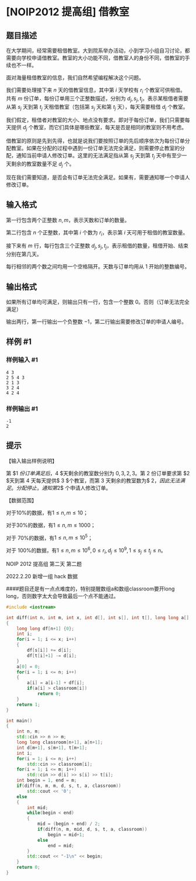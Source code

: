 # [NOIP2012 提高组] 借教室

## 题目描述

在大学期间，经常需要租借教室。大到院系举办活动，小到学习小组自习讨论，都需要向学校申请借教室。教室的大小功能不同，借教室人的身份不同，借教室的手续也不一样。

面对海量租借教室的信息，我们自然希望编程解决这个问题。

我们需要处理接下来 $n$ 天的借教室信息，其中第 $i$ 天学校有 $r_i$ 个教室可供租借。共有 $m$ 份订单，每份订单用三个正整数描述，分别为 $d_j,s_j,t_j$，表示某租借者需要从第 $s_j$ 天到第 $t_j$ 天租借教室（包括第 $s_j$ 天和第 $t_j$ 天），每天需要租借 $d_j$ 个教室。

我们假定，租借者对教室的大小、地点没有要求。即对于每份订单，我们只需要每天提供 $d_j$ 个教室，而它们具体是哪些教室，每天是否是相同的教室则不用考虑。

借教室的原则是先到先得，也就是说我们要按照订单的先后顺序依次为每份订单分配教室。如果在分配的过程中遇到一份订单无法完全满足，则需要停止教室的分配，通知当前申请人修改订单。这里的无法满足指从第 $s_j$ 天到第 $t_j$ 天中有至少一天剩余的教室数量不足 $d_j$ 个。

现在我们需要知道，是否会有订单无法完全满足。如果有，需要通知哪一个申请人修改订单。

## 输入格式

第一行包含两个正整数 $n,m$，表示天数和订单的数量。

第二行包含 $n$ 个正整数，其中第 $i$ 个数为 $r_i$，表示第 $i$ 天可用于租借的教室数量。

接下来有 $m$ 行，每行包含三个正整数 $d_j,s_j,t_j$，表示租借的数量，租借开始、结束分别在第几天。

每行相邻的两个数之间均用一个空格隔开。天数与订单均用从 $1$ 开始的整数编号。

## 输出格式

如果所有订单均可满足，则输出只有一行，包含一个整数 $0$。否则（订单无法完全满足）

输出两行，第一行输出一个负整数 $-1$，第二行输出需要修改订单的申请人编号。

## 样例 #1

### 样例输入 #1

```
4 3 
2 5 4 3 
2 1 3 
3 2 4 
4 2 4
```

### 样例输出 #1

```
-1 
2
```

## 提示

【输入输出样例说明】

第 $1 $份订单满足后，$4 $天剩余的教室数分别为 $0,3,2,3$。第 $2$ 份订单要求第 $2 $天到第 $4$ 天每天提供$ 3 $个教室，而第 $3$ 天剩余的教室数为$ 2$，因此无法满足。分配停止，通知第$2$ 个申请人修改订单。

【数据范围】

对于10%的数据，有$1≤ n,m≤ 10$；

对于30%的数据，有$1≤ n,m≤1000$；

对于 70%的数据，有$1 ≤ n,m ≤ 10^5$；

对于 100%的数据，有$1 ≤ n,m ≤ 10^6,0 ≤ r_i,d_j≤ 10^9,1 ≤ s_j≤ t_j≤ n$。


NOIP 2012 提高组 第二天 第二题

2022.2.20 新增一组 hack 数据

####题目还是有一点点难度的，特别提醒数组a和数组classroom要开long long，否则数字太大会导致最后一个点不能通过。

```C++
#include <iostream>

int diff(int n, int m, int x, int d[], int s[], int t[], long long a[], long long classroom[])
{
    long long df[n+1] {0};
    int i;
    for(i = 1; i <= x; i++)
    {
        df[s[i]] += d[i];
        df[t[i]+1] -= d[i];
    }
    a[0] = 0;
    for(i = 1; i <= n; i++)
    {
        a[i] = a[i-1] + df[i];
        if(a[i] > classroom[i])
            return 0;
    }
    return 1;
}

int main()
{
    int n, m;
    std::cin >> n >> m;
    long long classroom[n+1], a[n+1];
    int d[m+1], s[m+1], t[m+1];
    int i;
    for(i = 1; i <= n; i++)
        std::cin >> classroom[i];
    for(i = 1; i <= m; i++)
        std::cin >> d[i] >> s[i] >> t[i];
    int begin = 1, end = m;
    if(diff(n, m, m, d, s, t, a, classroom))
        std::cout << '0';
    else
    {
        int mid;
        while(begin < end)
        {
            mid = (begin + end) / 2;
            if(diff(n, m, mid, d, s, t, a, classroom))
                begin = mid+1;
            else
                end = mid;
        }
        std::cout << "-1\n" << begin;
    }
    return 0;
}
```